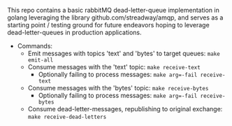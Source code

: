 This repo contains a basic rabbitMQ dead-letter-queue implementation in golang leveraging the library github.com/streadway/amqp, and serves as a starting point / testing ground for future endeavors hoping to leverage dead-letter-queues in production applications.

- Commands:
    - Emit messages with topics 'text' and 'bytes' to target queues: `make emit-all`
    - Consume messages with the 'text' topic: `make receive-text`
        - Optionally failing to process messages: `make arg=-fail receive-text`
    - Consume messages with the 'bytes' topic: `make receive-bytes`
        - Optionally failing to process messages: `make arg=-fail receive-bytes`
    - Consume dead-letter-messages, republishing to original exchange: `make receive-dead-letters`
